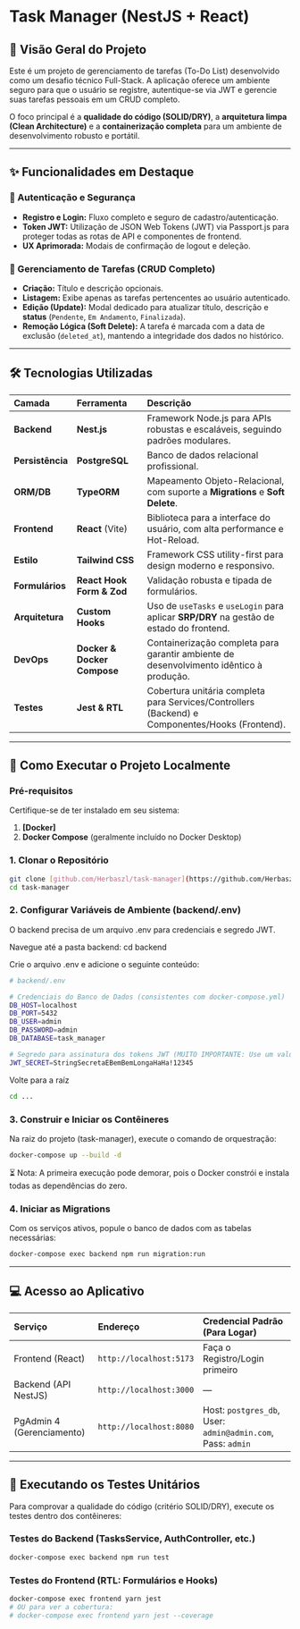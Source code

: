 # Task Manager (NestJS + React)

## 🌟 Visão Geral do Projeto

Este é um projeto de gerenciamento de tarefas (To-Do List) desenvolvido como um desafio técnico Full-Stack. A aplicação oferece um ambiente seguro para que o usuário se registre, autentique-se via JWT e gerencie suas tarefas pessoais em um CRUD completo.

O foco principal é a **qualidade do código (SOLID/DRY)**, a **arquitetura limpa (Clean Architecture)** e a **containerização completa** para um ambiente de desenvolvimento robusto e portátil.

---

## ✨ Funcionalidades em Destaque

### 🔐 Autenticação e Segurança

* **Registro e Login:** Fluxo completo e seguro de cadastro/autenticação.
* **Token JWT:** Utilização de JSON Web Tokens (JWT) via Passport.js para proteger todas as rotas de API e componentes de frontend.
* **UX Aprimorada:** Modais de confirmação de logout e deleção.

### 📝 Gerenciamento de Tarefas (CRUD Completo)

* **Criação:** Título e descrição opcionais.
* **Listagem:** Exibe apenas as tarefas pertencentes ao usuário autenticado.
* **Edição (Update):** Modal dedicado para atualizar título, descrição e **status** (`Pendente`, `Em Andamento`, `Finalizada`).
* **Remoção Lógica (Soft Delete):** A tarefa é marcada com a data de exclusão (`deleted_at`), mantendo a integridade dos dados no histórico.

---

## 🛠️ Tecnologias Utilizadas

| Camada | Ferramenta | Descrição |
| :--- | :--- | :--- |
| **Backend** | **Nest.js** | Framework Node.js para APIs robustas e escaláveis, seguindo padrões modulares. |
| **Persistência** | **PostgreSQL** | Banco de dados relacional profissional. |
| **ORM/DB** | **TypeORM** | Mapeamento Objeto-Relacional, com suporte a **Migrations** e **Soft Delete**. |
| **Frontend** | **React** (Vite) | Biblioteca para a interface do usuário, com alta performance e Hot-Reload. |
| **Estilo** | **Tailwind CSS** | Framework CSS utility-first para design moderno e responsivo. |
| **Formulários** | **React Hook Form & Zod** | Validação robusta e tipada de formulários. |
| **Arquitetura** | **Custom Hooks** | Uso de `useTasks` e `useLogin` para aplicar **SRP/DRY** na gestão de estado do frontend. |
| **DevOps** | **Docker & Docker Compose** | Containerização completa para garantir ambiente de desenvolvimento idêntico à produção. |
| **Testes** | **Jest & RTL** | Cobertura unitária completa para Services/Controllers (Backend) e Componentes/Hooks (Frontend). |

---

## 🚀 Como Executar o Projeto Localmente

### Pré-requisitos

Certifique-se de ter instalado em seu sistema:

1.  **[Docker]**
2.  **Docker Compose** (geralmente incluído no Docker Desktop)

### 1. Clonar o Repositório

```bash
git clone [github.com/Herbaszl/task-manager](https://github.com/Herbaszl/task-manager)
cd task-manager
```

### 2. Configurar Variáveis de Ambiente (backend/.env)
O backend precisa de um arquivo .env para credenciais e segredo JWT.

Navegue até a pasta backend: cd backend

Crie o arquivo .env e adicione o seguinte conteúdo:

```bash
# backend/.env

# Credenciais do Banco de Dados (consistentes com docker-compose.yml)
DB_HOST=localhost
DB_PORT=5432
DB_USER=admin
DB_PASSWORD=admin
DB_DATABASE=task_manager

# Segredo para assinatura dos tokens JWT (MUITO IMPORTANTE: Use um valor seguro)
JWT_SECRET=StringSecretaEBemBemLongaHaHa!12345
```
 Volte para a raíz 
```bash
cd ...
```

### 3. Construir e Iniciar os Contêineres

Na raiz do projeto (task-manager), execute o comando de orquestração:

```bash
docker-compose up --build -d
```
⏳ Nota: A primeira execução pode demorar, pois o Docker constrói e instala todas as dependências do zero.

### 4. Iniciar as Migrations
Com os serviços ativos, popule o banco de dados com as tabelas necessárias:

```bash
docker-compose exec backend npm run migration:run
```

---

## 💻 Acesso ao Aplicativo
| Serviço | Endereço | Credencial Padrão (Para Logar) |
| :--- | :--- | :--- |
| Frontend (React) | `http://localhost:5173` | Faça o Registro/Login primeiro |
| Backend (API NestJS) | `http://localhost:3000` | — |
| PgAdmin 4 (Gerenciamento) | `http://localhost:8080` | Host: `postgres_db`, User: `admin@admin.com`, Pass: `admin` |

---


## 🧪 Executando os Testes Unitários

Para comprovar a qualidade do código (critério SOLID/DRY), execute os testes dentro dos contêineres:
### Testes do Backend (TasksService, AuthController, etc.)

```bash
docker-compose exec backend npm run test
```

### Testes do Frontend (RTL: Formulários e Hooks)

```bash
docker-compose exec frontend yarn jest
# OU para ver a cobertura:
# docker-compose exec frontend yarn jest --coverage
```


